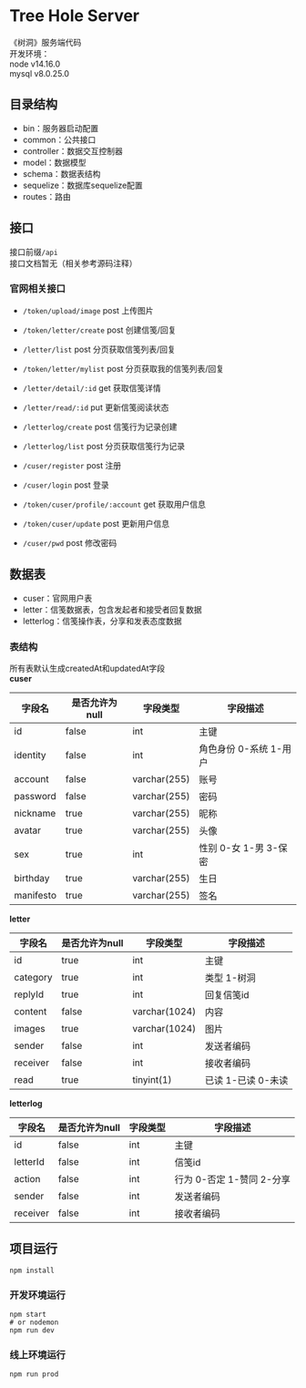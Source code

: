 # Tree Hole Server
《树洞》服务端代码<br>
开发环境：<br>
node v14.16.0<br>
mysql v8.0.25.0

## 目录结构
- bin：服务器启动配置
- common：公共接口
- controller：数据交互控制器
- model：数据模型
- schema：数据表结构
- sequelize：数据库sequelize配置
- routes：路由

## 接口
接口前缀`/api`<br>
接口文档暂无（相关参考源码注释）

### 官网相关接口
- `/token/upload/image` post 上传图片

- `/token/letter/create` post 创建信笺/回复

- `/letter/list` post 分页获取信笺列表/回复

- `/token/letter/mylist` post 分页获取我的信笺列表/回复

- `/letter/detail/:id` get 获取信笺详情

- `/letter/read/:id` put 更新信笺阅读状态

- `/letterlog/create` post 信笺行为记录创建

- `/letterlog/list` post 分页获取信笺行为记录

- `/cuser/register` post 注册

- `/cuser/login` post 登录

- `/token/cuser/profile/:account` get 获取用户信息

- `/token/cuser/update` post 更新用户信息

- `/cuser/pwd` post 修改密码

## 数据表
- cuser：官网用户表
- letter：信笺数据表，包含发起者和接受者回复数据
- letterlog：信笺操作表，分享和发表态度数据

### 表结构
所有表默认生成createdAt和updatedAt字段<br>
**cuser**

| 字段名    | 是否允许为null | 字段类型     | 字段描述               |
| --------- | -------------- | ------------ | ---------------------- |
| id        | false          | int          | 主键                   |
| identity  | false          | int          | 角色身份 0-系统 1-用户 |
| account   | false          | varchar(255) | 账号                   |
| password  | false          | varchar(255) | 密码                   |
| nickname  | true           | varchar(255) | 昵称                   |
| avatar    | true           | varchar(255) | 头像                   |
| sex       | true           | int          | 性别 0-女 1-男 3-保密  |
| birthday  | true           | varchar(255) | 生日                   |
| manifesto | true           | varchar(255) | 签名                   |

**letter**

| 字段名   | 是否允许为null | 字段类型      | 字段描述           |
| -------- | -------------- | ------------- | ------------------ |
| id       | true           | int           | 主键               |
| category | true           | int           | 类型 1-树洞        |
| replyId  | true           | int           | 回复信笺id         |
| content  | false          | varchar(1024) | 内容               |
| images   | true           | varchar(1024) | 图片               |
| sender   | false          | int           | 发送者编码         |
| receiver | false          | int           | 接收者编码         |
| read     | true           | tinyint(1)    | 已读 1-已读 0-未读 |

**letterlog**

| 字段名   | 是否允许为null | 字段类型 | 字段描述                  |
| -------- | -------------- | -------- | ------------------------- |
| id       | false          | int      | 主键                      |
| letterId | false          | int      | 信笺id                    |
| action   | false          | int      | 行为 0-否定 1-赞同 2-分享 |
| sender   | false          | int      | 发送者编码                |
| receiver | false          | int      | 接收者编码                |

## 项目运行
```
npm install
```

### 开发环境运行
```
npm start
# or nodemon
npm run dev
```

### 线上环境运行
```
npm run prod
```
